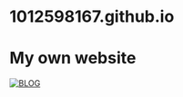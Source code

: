 # 1012598167.github.io
# My own website
[![BLOG](https://img.shields.io/badge/BLOG-mk-brightgreen)](https://mathskiller.ml)
